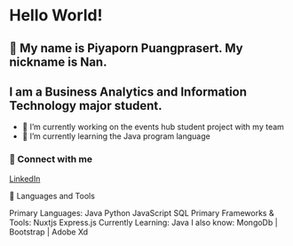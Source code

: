 # Hello World! <br>
## 👋 My name is Piyaporn Puangprasert. My nickname is Nan.<br>
## I am a Business Analytics and Information Technology major student.

- 🔭 I’m currently working on the events hub student project with my team 
- 🌱 I’m currently learning the Java program language 

### 🤝 Connect with me <br>
[LinkedIn](https://www.linkedin.com/in/piyapornp/)


🧠 Languages and Tools

Primary Languages:	Java Python JavaScript SQL
Primary Frameworks & Tools:	 Nuxtjs Express.js
Currently Learning:	Java
I also know: MongoDb | Bootstrap | Adobe Xd

